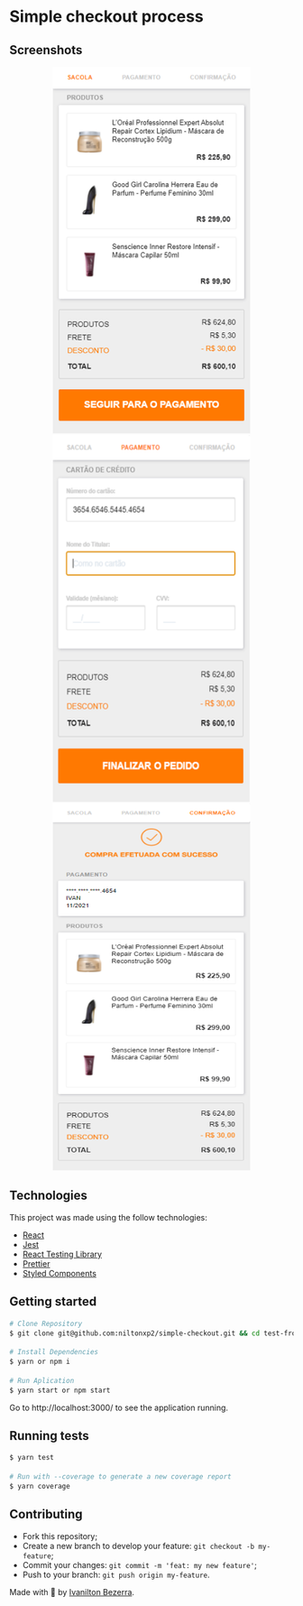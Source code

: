 # Simple checkout process


## Screenshots

<div align="center">
  <img src="./prints/step-1.png" alt="cart" width="350" height="650"/>
  <img src="./prints/step-2.png" alt="payment" width="350" height="650"/>
  <img src="./prints/step-3.png" alt="confirmation" width="350" height="650"/>
  </div>

## Technologies

This project was made using the follow technologies:

- [React](https://reactjs.org/)
- [Jest](https://jestjs.io/pt-BR/)
- [React Testing Library](https://testing-library.com/docs/react-testing-library/intro/)
- [Prettier](https://prettier.io/)
- [Styled Components](https://styled-components.com/)

## Getting started

```bash
# Clone Repository
$ git clone git@github.com:niltonxp2/simple-checkout.git && cd test-front

# Install Dependencies
$ yarn or npm i

# Run Aplication
$ yarn start or npm start
```

Go to http://localhost:3000/ to see the application running.

## Running tests

```bash
$ yarn test

# Run with --coverage to generate a new coverage report
$ yarn coverage
```

## Contributing

- Fork this repository;
- Create a new branch to develop your feature: `git checkout -b my-feature`;
- Commit your changes: `git commit -m 'feat: my new feature'`;
- Push to your branch: `git push origin my-feature`.

Made with 💖 by [Ivanilton Bezerra](https://www.linkedin.com/in/ivanilton-bezerra-da-silva-b67784108/). 

